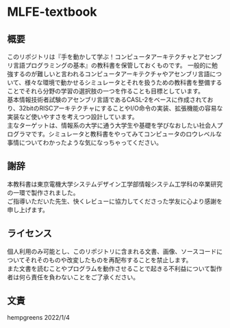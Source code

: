 # MLFE-textbook

## 概要

このリポジトリは『手を動かして学ぶ！コンピュータアーキテクチャとアセンブリ言語プログラミングの基本』の教科書を保管しておくものです。
一般的に勉強するのが難しいと言われるコンピュータアーキテクチャやアセンブリ言語について、様々な環境で動かせるシミュレータとそれを扱うための教科書を整備することでそれら分野の学習の選択肢の一つを作ることも目標としています。  
基本情報技術者試験のアセンブリ言語であるCASL-2をベースに作成されており、32bitのRISCアーキテクチャにすることやI/O命令の実装、拡張機能の容易な実装など使いやすさを考えつつ設計しています。  
主なターゲットは、情報系の大学に通う大学生や基礎を学びなおしたい社会人プログラマです。シミュレータと教科書をやってみてコンピュータのロウレベルな事情についてわかったような気になっちゃってください。

## 謝辞

本教科書は東京電機大学システムデザイン工学部情報システム工学科の卒業研究の一環で製作されました。  
ご指導いただいた先生、快くレビューに協力してくださった学友に心より感謝を申し上げます。

## ライセンス

個人利用のみ可能とし、このリポジトリに含まれる文書、画像、ソースコードについてそれそのものや改変したものを再配布することを禁止します。  
また文書を読むことやプログラムを動作させることで起きる不利益について製作者は何ら責任を負わないことをご了承ください。

## 文責

hempgreens 2022/1/4
